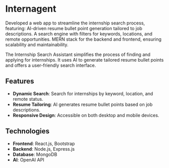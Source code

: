 # Internagent
Developed a web app to streamline the internship search process, featuring: AI-driven resume bullet point generation tailored to job descriptions. A search engine with filters for keywords, locations, and remote opportunities. MERN stack for the backend and frontend, ensuring scalability and maintainability.

The Internship Search Assistant simplifies the process of finding and applying for internships. It uses AI to generate tailored resume bullet points and offers a user-friendly search interface.

## Features

- **Dynamic Search**: Search for internships by keyword, location, and remote status.
- **Resume Tailoring**: AI generates resume bullet points based on job descriptions.
- **Responsive Design**: Accessible on both desktop and mobile devices.

## Technologies

- **Frontend**: React.js, Bootstrap
- **Backend**: Node.js, Express.js
- **Database**: MongoDB
- **AI**: OpenAI API
